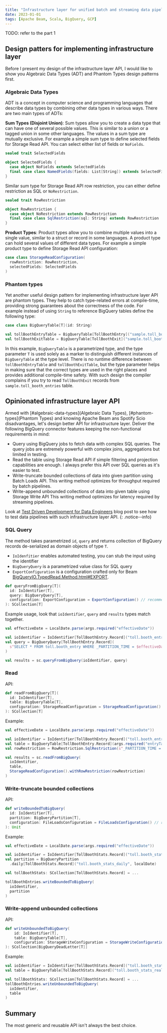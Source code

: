 ```yaml
---
title: "Infrastructure layer for unified batch and streaming data pipelines -- part 2"
date: 2023-01-01
tags: [Apache Beam, Scala, BigQuery, GCP]
---
```


TODO: refer to the part 1

## Design patters for implementing infrastructure layer

Before I present my design of the infrastructure layer API, I would like to show you Algebraic Data Types (ADT) and Phantom Types design patterns first.

### Algebraic Data Types

ADT is a concept in computer science and programming languages that describe data types by combining other data types in various ways.
There are two main types of ADTs:

**Sum Types (Disjoint Union)**: Sum types allow you to create a data type that can have one of several possible values. This is similar to a union or a tagged union in some other languages. The values in a sum type are mutually exclusive.
For example a simple sum type to define selected fields for Storage Read API.
You can select either list of fields or `NoFields`.

```scala
sealed trait SelectedFields

object SelectedFields {
  case object NoFields extends SelectedFields
  final case class NamedFields(fields: List[String]) extends SelectedFields
}
```

Similar sum type for Storage Read API row restriction, you can either define restriction as SQL or `NoRestriction`.

```scala
sealed trait RowRestriction

object RowRestriction {
  case object NoRestriction extends RowRestriction
  final case class SqlRestriction(sql: String) extends RowRestriction
}
```

**Product Types**: Product types allow you to combine multiple values into a single value, similar to a struct or record in some languages.
A product type can hold several values of different data types.
For example a simple product type to define Storage Read API configuration:

```scala
case class StorageReadConfiguration(
  rowRestriction: RowRestriction,
  selectedFields: SelectedFields
)
```

### Phantom types

Yet another useful design pattern for implementing infrastructure layer API are phantom types.
They help to catch type-related errors at compile-time, providing strong guarantees about the correctness of the code.
For example instead of using `String` to reference BigQuery tables define the following type:

```scala
case class BigQueryTable[T](id: String)

val tollBoothEntryTable = BigQueryTable[TollBoothEntry]("sample.toll_booth_entries")
val tollBoothExitTable = BigQueryTable[TollBoothExit]("sample.toll_booth_exits")
```

In this example, `BigQueryTable` is a parametrized type, and the type parameter `T` is used solely as a marker to distinguish different instances of `BigQueryTable` at the type level.
There is no runtime difference between `tollBoothEntryTable` and `tollBoothExitTable`, but the type parameter helps in making sure that the correct types are used in the right places and provides additional compile-time safety.
With such design the compiler complains if you try to read `TollBoothExit` records from `sample.toll_booth_entries` table.

## Opinionated infrastructure layer API

Armed with [#algebraic-data-types](Algebraic Data Types), [#phantom-types](Phantom Types) and knowing Apache Beam ans Spotify Scio disadvantages, let's design better API for infrastructure layer.
Deliver the following BigQuery connector features keeping the non-functional requirements in mind:

* Query using BigQuery jobs to fetch data with complex SQL queries.
The query jobs are extremely powerful with complex joins, aggregations but limited in testing.
* Read the table using Storage Read API if simple filtering and projection capabilities are enough.
I always prefer this API over SQL queries as it's easier to test.
* Write-truncate bounded collections of data into given partition using Batch Loads API.
This writing method optimizes for throughput required by batch pipelines.
* Write-append unbounded collections of data into given table using Storage Write API
This writing method optimizes for latency required by streaming pipelines.

Look at [Test Driven Development for Data Engineers](/blog/2023/11/02/tdd-for-de/) blog post to see how to test data pipelines with such infrastructure layer API.
{: .notice--info}

### SQL Query

The method takes parametrized `id`, `query` and returns collection of BigQuery records de-serialized as domain objects of type `T`.

* `IoIdenfitier` enables automated testing, you can stub the input using the identifier
* `BigQueryQuery` is a parametrized value class for SQL query
* `ExportConfiguration` is a configuration crafted only for Beam [BigQueryIO.TypedRead.Method.html#EXPORT](https://beam.apache.org/releases/javadoc/current/org/apache/beam/sdk/io/gcp/bigquery/BigQueryIO.TypedRead.Method.html#EXPORT).

```scala
def queryFromBigQuery[T](
  id: IoIdentifier[T],
  query: BigQueryQuery[T],
  configuration: ExportConfiguration = ExportConfiguration() // recommended defaults
): SCollection[T]
```

Example usage, look that `ioIdentifier`, `query` and `results` types match together.

```scala
val effectiveDate = LocalDate.parse(args.required("effectiveDate"))

val ioIdentifier = IoIdentifier[TollBoothEntry.Record]("toll.booth_entry")
val query = BigQueryQuery[TollBoothEntry.Record](
  s"SELECT * FROM toll.booth_entry WHERE _PARTITION_TIME = $effectiveDate"
)

val results = sc.queryFromBigQuery(ioIdentifier, query)
```

### Read

API:

```scala
def readFromBigQuery[T](
  id: IoIdentifier[T],
  table: BigQueryTable[T],
  configuration: StorageReadConfiguration = StorageReadConfiguration() // recommended defaults
): SCollection[T]
```

Example:

```scala
val effectiveDate = LocalDate.parse(args.required("effectiveDate"))

val ioIdentifier = IoIdentifier[TollBoothEntry.Record]("toll.booth_entry")
val table = BigQueryTable[TollBoothEntry.Record](args.required("entryTable")),
val rowRestriction = RowRestriction.SqlRestriction(s"_PARTITION_TIME = $effectiveDate")

val results = sc.readFromBigQuery(
  ioIdentifier,
  table,
  StorageReadConfiguration().withRowRestriction(rowRestriction)
)
```

### Write-truncate bounded collections

API:

```scala
def writeBoundedToBigQuery(
  id: IoIdentifier[T],
  partition: BigQueryPartition[T],
  configuration: FileLoadsConfiguration = FileLoadsConfiguration() // recommended defaults
): Unit
```

Example:

```scala
val effectiveDate = LocalDate.parse(args.required("effectiveDate"))

val ioIdentifier = IoIdentifier[TollBoothStats.Record]("toll.booth_stats_daily")
val partition = BigQueryPartition
  .daily[TollBoothStats.Record]("toll.booth_stats_daily", localDate)

val tollBoothStats: SCollection[TollBoothStats.Record] = ...

tollBoothEntries.writeBoundedToBigQuery(
  ioIdentifier,
  partition
)
```

### Write-append unbounded collections

API:

```scala
def writeUnboundedToBigQuery(
    id: IoIdentifier[T],
    table: BigQueryTable[T],
    configuration: StorageWriteConfiguration = StorageWriteConfiguration() // recommended defaults
): SCollection[BigQueryDeadLetter[T]]
```

Example:

```scala
val ioIdentifier = IoIdentifier[TollBoothStats.Record]("toll.booth_stats_realtime")
val table = BigQueryTable[TollBoothStats.Record]("toll.booth_stats_realtime")

val tollBoothStats: SCollection[TollBoothStats.Record] = ...
tollBoothEntries.writeUnboundedToBigQuery(
  ioIdentifier,
  table
)
```

## Summary

The most generic and reusable API isn't always the best choice.